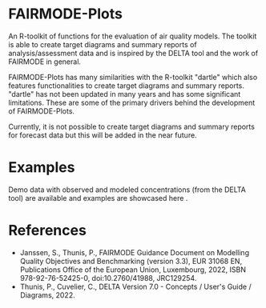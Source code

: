 # FAIRMODE-Plots
An R-toolkit of functions for the evaluation of air quality models. The toolkit is able to create target diagrams and summary reports of analysis/assessment data and is inspired by the DELTA tool and the work of FAIRMODE in general. 

FAIRMODE-Plots has many similarities with the R-toolkit "dartle" which also features functionalities to create target diagrams and summary reports. "dartle" has not been updated in many years and has some significant limitations. These are some of the primary drivers behind the development of FAIRMODE-Plots. 

Currently, it is not possible to create target diagrams and summary reports for forecast data but this will be added in the near future. 

# Examples

Demo data with observed and modeled concentrations (from the DELTA tool) are available and examples are showcased here . 

# References

* Janssen, S., Thunis, P., FAIRMODE Guidance Document on Modelling Quality Objectives and Benchmarking (version 3.3), EUR 31068 EN, Publications Office of the European Union, Luxembourg, 2022, ISBN 978-92-76-52425-0, doi:10.2760/41988, JRC129254.
* Thunis, P., Cuvelier, C., DELTA Version 7.0 - Concepts / User's Guide / Diagrams, 2022.
